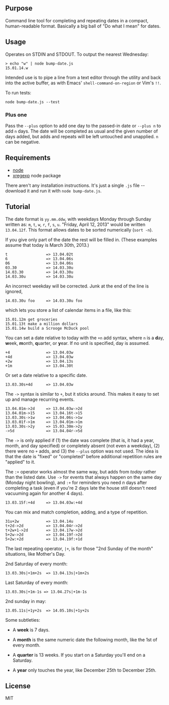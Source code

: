 ## Purpose

Command line tool for completing and repeating dates in a compact, human-readable format. Basically a big ball of "Do what I mean" for dates.

## Usage

Operates on STDIN and STDOUT. To output the nearest Wednesday:

    > echo "w" | node bump-date.js
    15.01.14.w

Intended use is to pipe a line from a text editor through the utility
and back into the active buffer, as with Emacs' `shell-command-on-region` or Vim's `!!`.

To run tests:

    node bump-date.js --test

### Plus one

Pass the `--plus` option to add one day to the passed-in date or `--plus n` to add `n` days. The date will be completed as usual and the given number of days added, but adds and repeats will be left untouched and unapplied. `n` can be negative.

## Requirements

- [node](http://nodejs.org/)
- [xregexp](http://xregexp.com/) node package

There aren't any installation instructions. It's just a single `.js` file -- download it and run it with `node bump-date.js`.

## Tutorial

The date format is `yy.mm.ddw`, with weekdays Monday through Sunday written as: `m`, `t`, `w`, `r`, `f`, `s`, `u`. "Friday, April 12, 2013" would be written `13.04.12f`. This format allows dates to be sorted numerically (`sort -n`).

If you give only part of the date the rest will be filled in. (These examples assume that today is March 30th, 2013.)

    t                 => 13.04.02t
    6                 => 13.04.06s
    06                => 13.04.06s
    03.30             => 14.03.30u
    14.03.30          => 14.03.30u
    14.03.30u         => 14.03.30u

An incorrect weekday will be corrected. Junk at the end of the line is ignored,

    14.03.30u foo     => 14.03.30u foo

which lets you store a list of calendar items in a file, like this:

    15.01.12m get groceries
    15.01.13t make a million dollars
    15.01.14w build a Scrooge McDuck pool

You can set a date relative to today with the `+n` add syntax, where `n` is a **d**ay, **w**eek, **m**onth, **q**uarter, or **y**ear. If no unit is specified, day is assumed.

    +4                => 13.04.03w
    +4d               => 13.04.03w
    +2w               => 13.04.13s
    +1m               => 13.04.30t

Or set a date relative to a specific date.

    13.03.30s+4d      => 13.04.03w

The `->` syntax is similar to `+`, but it sticks around. This makes it easy to set up and manage recurring events.

    13.04.01m->2d     => 13.04.03w->2d
    13.04.01m->15     => 13.04.16t->15
    13.03.30s->1w     => 13.04.06s->1w
    13.03.01f->1m     => 13.04.01m->1m
    13.03.30s->2y     => 15.03.30m->2y
    ->5d              => 13.04.04r->5d

The `->` is only applied if (1) the date was complete (that is, it had a year, month, and day specified) or completely absent (not even a weekday), (2) there were no `+` adds, and (3) the `--plus` option was not used. The idea is that the date is "fixed" or "completed" before additional repetition rules are "applied" to it.

The `:+` operator works almost the same way, but adds from *today* rather than the listed date. Use `->` for events that always happen on the same day (Monday night bowling), and `:+` for reminders you need *n* days after completing a task (even if you're 2 days late the house still doesn't need vacuuming again for another 4 days).

    13.03.15f:+4d     => 13.04.03w:+4d

You can mix and match completion, adding, and a type of repetition.

    31u+2w            => 13.04.14u
    t+2d->2d          => 13.04.04r->2d
    t+2w+1->2d        => 13.04.17w->2d
    5+2w->2d          => 13.04.19f->2d
    5+2w:+2d          => 13.04.19f:+1d

The last repeating operator, `|+`, is for those "2nd Sunday of the month" situations, like Mother's Day.

2nd Saturday of every month:

    13.03.30s|+1m+2s  => 13.04.13s|+1m+2s

Last Saturday of every month:

    13.03.30s|+1m-1s => 13.04.27s|+1m-1s

2nd sunday in may:

    13.05.11s|+1y+2s  => 14.05.10s|+1y+2s

Some subtleties:

- A **week** is 7 days.

- A **month** is the same numeric date the following month, like the 1st of every month.

- A **quarter** is 13 weeks. If you start on a Saturday you'll end on a Saturday.

- A **year** only touches the year, like December 25th to December 25th.

## License

MIT

